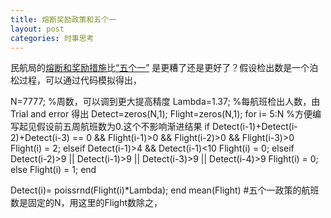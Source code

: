 ```yaml
---
title: 熔断奖励政策和五个一
layout: post
categories: 时事思考
---
```

民航局的[熔断和奖励措施](http:paper.people.com.cn/rmrb/html/2020-06/05/nw.D110000renmrb_20200605_6-02.htm)比[“五个一”](http://https://zh.wikipedia.org/wiki/%E2%80%9C%E4%BA%94%E4%B8%AA%E4%B8%80%E2%80%9D%E6%94%BF%E7%AD%96) 是更糟了还是更好了？假设检出数是一个泊松过程，可以通过代码模拟得出，


N=7777; %周数，可以调到更大提高精度
Lambda=1.37; %每航班检出人数，由Trial and error 得出
Detect=zeros(N,1);
Flight=zeros(N,1);
for i= 5:N %方便编写起见假设前五周航班数为0.这个不影响渐进结果
        if Detect(i-1)+Detect(i-2)+Detect(i-3) == 0 && Flight(i-1)>0  && Flight(i-2)>0 && Flight(i-3)>0
            Flight(i) = 2;
        elseif Detect(i-1)>4 && Detect(i-1)<10
            Flight(i) = 0;
        elseif   Detect(i-2)>9 ||  Detect(i-1)>9 ||  Detect(i-3)>9 ||  Detect(i-4)>9
          Flight(i) = 0;
        else
            Flight(i) = 1;
        end
    
   Detect(i)= poissrnd(Flight(i)*Lambda);
end
mean(Flight) #五个一政策的航班数是固定的N，用这里的Flight数除之，